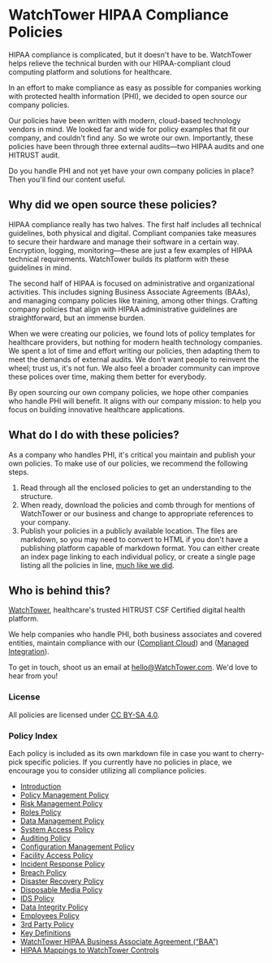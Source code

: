# WatchTower HIPAA Compliance Policies

HIPAA compliance is complicated, but it doesn't have to be. WatchTower helps relieve the technical burden with our HIPAA-compliant cloud computing platform and solutions for healthcare.

In an effort to make compliance as easy as possible for companies working with protected health information (PHI), we decided to open source our company policies.

Our policies have been written with modern, cloud-based technology vendors in mind. We looked far and wide for policy examples that fit our company, and couldn't find any. So we wrote our own. Importantly, these policies have been through three external audits—two HIPAA audits and one HITRUST audit.

Do you handle PHI and not yet have your own company policies in place? Then you'll find our content useful.

## Why did we open source these policies?

HIPAA compliance really has two halves. The first half includes all technical guidelines, both physical and digital. Compliant companies take measures to secure their hardware and manage their software in a certain way. Encryption, logging, monitoring—these are just a few examples of HIPAA technical requirements. WatchTower builds its platform with these guidelines in mind.

The second half of HIPAA is focused on administrative and organizational activities. This includes signing Business Associate Agreements (BAAs), and managing company policies like training, among other things. Crafting company policies that align with HIPAA administrative guidelines are straightforward, but an immense burden.

When we were creating our policies, we found lots of policy templates for healthcare providers, but nothing for modern health technology companies. We spent a lot of time and effort writing our policies, then adapting them to meet the demands of external audits. We don't want people to reinvent the wheel; trust us, it's not fun. We also feel a broader community can improve these polices over time, making them better for everybody.

By open sourcing our own company policies, we hope other companies who handle PHI will benefit. It aligns with our company mission: to help you focus on building innovative healthcare applications.

## What do I do with these policies?

As a company who handles PHI, it's critical you maintain and publish your own policies. To make use of our policies, we recommend the following steps.

1. Read through all the enclosed policies to get an understanding to the structure.
2. When ready, download the policies and comb through for mentions of WatchTower or our business and change to appropriate references to your company.
3. Publish your policies in a publicly available location. The files are markdown, so you may need to convert to HTML if you don't have a publishing platform capable of markdown format. You can either create an index page linking to each individual policy, or create a single page listing all the policies in line, [much like we did](https://policy.WatchTower.com).

## Who is behind this?

[WatchTower](htts://WatchTower.com), healthcare's trusted HITRUST CSF Certified digital health platform.

We help companies who handle PHI, both business associates and covered entities, maintain compliance with our ([Compliant Cloud](https://WatchTower.com/compliant-cloud)) and ([Managed Integration](https://WatchTower.com)).

To get in touch, shoot us an email at [hello@WatchTower.com](mailto:hello@WatchTower.com). We'd love to hear from you!

### License

All policies are licensed under [CC BY-SA 4.0](http://creativecommons.org/licenses/by-sa/4.0/).

### Policy Index

Each policy is included as its own markdown file in case you want to cherry-pick specific policies. If you currently have no policies in place, we encourage you to consider utilizing all compliance policies.

* [Introduction](source/sections/01-introduction.md)
* [Policy Management Policy](source/sections/02-policy_management_policy.md)
* [Risk Management Policy](source/sections/03-risk_management_policy.md)
* [Roles Policy](source/sections/04-roles_policy.md)
* [Data Management Policy](source/sections/05-data_management_policy.md)
* [System Access Policy](source/sections/06-systems_access_policy.md)
* [Auditing Policy](source/sections/07-auditing_policy.md)
* [Configuration Management Policy](source/sections/08-configuration_management_policy.md)
* [Facility Access Policy](source/sections/09-facility_access_policy.md)
* [Incident Response Policy](source/sections/10-incident_response_policy.md)
* [Breach Policy](source/sections/11-breach_policy.md)
* [Disaster Recovery Policy](source/sections/12-disaster_recovery_policy.md)
* [Disposable Media Policy](source/sections/13-disposable_media_policy.md)
* [IDS Policy](source/sections/14-ids_policy.md)
* [Data Integrity Policy](source/sections/15-data_integrity_policy.md)
* [Employees Policy](source/sections/16-employees_policy.md)
* [3rd Party Policy](source/sections/17-3rd_party_policy.md)
* [Key Definitions](source/sections/22-key_definitions.md)
* [WatchTower HIPAA Business Associate Agreement (“BAA”)](source/sections/23-WatchTower_hipaa_business_associate_agreement.md)
* [HIPAA Mappings to WatchTower Controls](source/sections/24-hipaa_mapping_to_WatchTower_controls.md)
